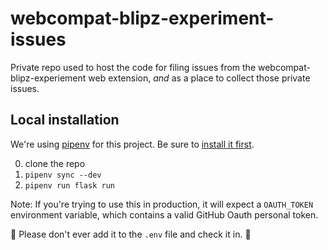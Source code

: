 # webcompat-blipz-experiment-issues

Private repo used to host the code for filing issues from the webcompat-blipz-experiement web extension, *and* as a place to collect those private issues.

## Local installation

We're using [pipenv](https://docs.pipenv.org/) for this project. Be sure to [install it first](https://docs.pipenv.org/#install-pipenv-today).

0. clone the repo
1. `pipenv sync --dev`
2. `pipenv run flask run`

Note: If you're trying to use this in production, it will expect a `OAUTH_TOKEN` environment variable, which contains a valid GitHub Oauth personal token.

🚨 Please don't ever add it to the `.env` file and check it in. 🚨